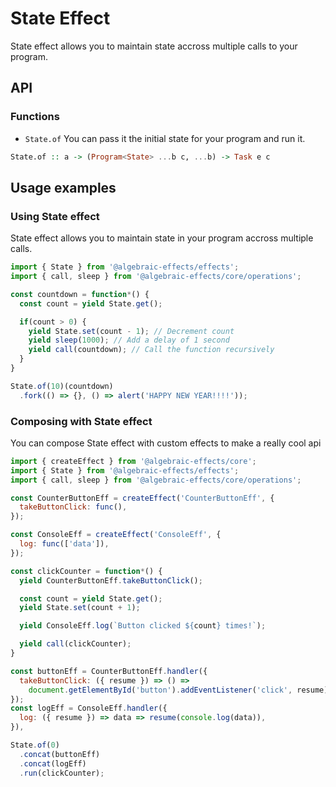 
# State Effect
State effect allows you to maintain state accross multiple calls to your program.


## API

### Functions

* `State.of`
You can pass it the initial state for your program and run it.
```haskell
State.of :: a -> (Program<State> ...b c, ...b) -> Task e c
```


## Usage examples

### Using State effect
State effect allows you to maintain state in your program accross multiple calls.

```js
import { State } from '@algebraic-effects/effects';
import { call, sleep } from '@algebraic-effects/core/operations';

const countdown = function*() {
  const count = yield State.get();

  if(count > 0) {
    yield State.set(count - 1); // Decrement count
    yield sleep(1000); // Add a delay of 1 second
    yield call(countdown); // Call the function recursively
  }
}

State.of(10)(countdown)
  .fork(() => {}, () => alert('HAPPY NEW YEAR!!!!'));
```


### Composing with State effect
You can compose State effect with custom effects to make a really cool api

```js
import { createEffect } from '@algebraic-effects/core';
import { State } from '@algebraic-effects/effects';
import { call, sleep } from '@algebraic-effects/core/operations';

const CounterButtonEff = createEffect('CounterButtonEff', {
  takeButtonClick: func(),
});

const ConsoleEff = createEffect('ConsoleEff', {
  log: func(['data']),
});

const clickCounter = function*() {
  yield CounterButtonEff.takeButtonClick();

  const count = yield State.get();
  yield State.set(count + 1);

  yield ConsoleEff.log(`Button clicked ${count} times!`);

  yield call(clickCounter);
}

const buttonEff = CounterButtonEff.handler({
  takeButtonClick: ({ resume }) => () =>
    document.getElementById('button').addEventListener('click', resume),
});
const logEff = ConsoleEff.handler({
  log: ({ resume }) => data => resume(console.log(data)),
}),

State.of(0)
  .concat(buttonEff)
  .concat(logEff)
  .run(clickCounter);
```

